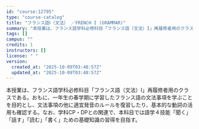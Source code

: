 ```yaml
---
id: "course:12795"
type: "course-catalog"
title: "フランス語Ⅰ（文法） ／FRENCH I (GRAMMAR)"
summary: "本授業は、フランス語学科必修科目「フランス語（文法）I」再履修者用のクラスである。おもに、一年生の春学期に学習したフランス語の文法事項を学ぶことを目的とし、文法事項の他に適宜発音のルールを復習したり、基本的な動詞の活用も確認する。なお、学科…"
tags: []
campus: ""
credits: 1
instructors: []
license: " "
version:
  created_at: "2025-10-09T03:48:57Z"
  updated_at: "2025-10-09T03:48:57Z"
---
```


本授業は、フランス語学科必修科目「フランス語（文法）I」再履修者用のクラスである。おもに、一年生の春学期に学習したフランス語の文法事項を学ぶことを目的とし、文法事項の他に適宜発音のルールを復習したり、基本的な動詞の活用も確認する。なお、学科CP・DPとの関連で、本科目では語学４技能「聞く」「話す」「読む」「書く」ための基礎知識の習得を目指す。
